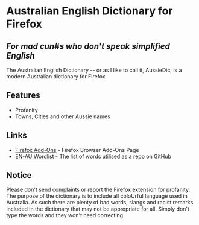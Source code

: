 # Australian English Dictionary for Firefox
## _For mad cun#s who don't speak simplified English_



The Australian English Dictionary -- or as I like to call it, AussieDic, is a modern Australian dictionary for Firefox 


## Features

- Profanity
- Towns, Cities and other Aussie names

## Links
- [Firefox Add-Ons](https://addons.mozilla.org/en-GB/firefox/addon/australian-english-dictionary/) - Firefox Browser Add-Ons Page
- [EN-AU Wordlist](https://github.com/Caskexe/EN-AU-wordlist) - The list of words utilised as a repo on GitHub

## Notice

Please don't send complaints or report the Firefox extension for profanity. The purpose of the dictionary is to include all coloUrful language used in Australia. As such there are plenty of bad words, slangs and racist remarks included in the dictionary that may not be appropriate for all. Simply don't type the words and they won't need correcting.


